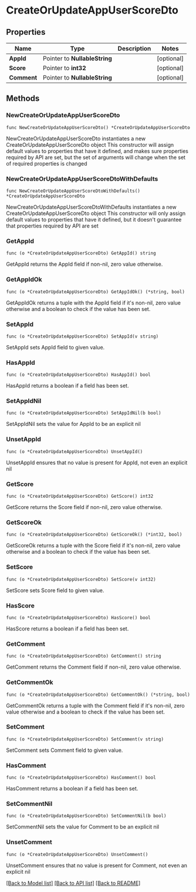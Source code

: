 # CreateOrUpdateAppUserScoreDto

## Properties

Name | Type | Description | Notes
------------ | ------------- | ------------- | -------------
**AppId** | Pointer to **NullableString** |  | [optional] 
**Score** | Pointer to **int32** |  | [optional] 
**Comment** | Pointer to **NullableString** |  | [optional] 

## Methods

### NewCreateOrUpdateAppUserScoreDto

`func NewCreateOrUpdateAppUserScoreDto() *CreateOrUpdateAppUserScoreDto`

NewCreateOrUpdateAppUserScoreDto instantiates a new CreateOrUpdateAppUserScoreDto object
This constructor will assign default values to properties that have it defined,
and makes sure properties required by API are set, but the set of arguments
will change when the set of required properties is changed

### NewCreateOrUpdateAppUserScoreDtoWithDefaults

`func NewCreateOrUpdateAppUserScoreDtoWithDefaults() *CreateOrUpdateAppUserScoreDto`

NewCreateOrUpdateAppUserScoreDtoWithDefaults instantiates a new CreateOrUpdateAppUserScoreDto object
This constructor will only assign default values to properties that have it defined,
but it doesn't guarantee that properties required by API are set

### GetAppId

`func (o *CreateOrUpdateAppUserScoreDto) GetAppId() string`

GetAppId returns the AppId field if non-nil, zero value otherwise.

### GetAppIdOk

`func (o *CreateOrUpdateAppUserScoreDto) GetAppIdOk() (*string, bool)`

GetAppIdOk returns a tuple with the AppId field if it's non-nil, zero value otherwise
and a boolean to check if the value has been set.

### SetAppId

`func (o *CreateOrUpdateAppUserScoreDto) SetAppId(v string)`

SetAppId sets AppId field to given value.

### HasAppId

`func (o *CreateOrUpdateAppUserScoreDto) HasAppId() bool`

HasAppId returns a boolean if a field has been set.

### SetAppIdNil

`func (o *CreateOrUpdateAppUserScoreDto) SetAppIdNil(b bool)`

 SetAppIdNil sets the value for AppId to be an explicit nil

### UnsetAppId
`func (o *CreateOrUpdateAppUserScoreDto) UnsetAppId()`

UnsetAppId ensures that no value is present for AppId, not even an explicit nil
### GetScore

`func (o *CreateOrUpdateAppUserScoreDto) GetScore() int32`

GetScore returns the Score field if non-nil, zero value otherwise.

### GetScoreOk

`func (o *CreateOrUpdateAppUserScoreDto) GetScoreOk() (*int32, bool)`

GetScoreOk returns a tuple with the Score field if it's non-nil, zero value otherwise
and a boolean to check if the value has been set.

### SetScore

`func (o *CreateOrUpdateAppUserScoreDto) SetScore(v int32)`

SetScore sets Score field to given value.

### HasScore

`func (o *CreateOrUpdateAppUserScoreDto) HasScore() bool`

HasScore returns a boolean if a field has been set.

### GetComment

`func (o *CreateOrUpdateAppUserScoreDto) GetComment() string`

GetComment returns the Comment field if non-nil, zero value otherwise.

### GetCommentOk

`func (o *CreateOrUpdateAppUserScoreDto) GetCommentOk() (*string, bool)`

GetCommentOk returns a tuple with the Comment field if it's non-nil, zero value otherwise
and a boolean to check if the value has been set.

### SetComment

`func (o *CreateOrUpdateAppUserScoreDto) SetComment(v string)`

SetComment sets Comment field to given value.

### HasComment

`func (o *CreateOrUpdateAppUserScoreDto) HasComment() bool`

HasComment returns a boolean if a field has been set.

### SetCommentNil

`func (o *CreateOrUpdateAppUserScoreDto) SetCommentNil(b bool)`

 SetCommentNil sets the value for Comment to be an explicit nil

### UnsetComment
`func (o *CreateOrUpdateAppUserScoreDto) UnsetComment()`

UnsetComment ensures that no value is present for Comment, not even an explicit nil

[[Back to Model list]](../README.md#documentation-for-models) [[Back to API list]](../README.md#documentation-for-api-endpoints) [[Back to README]](../README.md)


